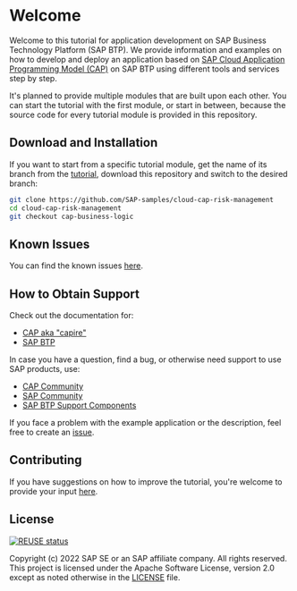 # Welcome

Welcome to this tutorial for application development on SAP Business Technology Platform (SAP BTP). We provide information and examples on how to develop and deploy an application based on [SAP Cloud Application Programming Model (CAP)](https://cap.cloud.sap/) on SAP BTP using different tools and services step by step.

It's planned to provide multiple modules that are built upon each other. You can start the tutorial with the first module, or start in between, because the source code for every tutorial module is provided in this repository.

## Download and Installation

If you want to start from a specific tutorial module, get the name of its branch from the [tutorial](http://sap-samples.github.io/cloud-cap-risk-management), download this repository and switch to the desired branch:

```bash
git clone https://github.com/SAP-samples/cloud-cap-risk-management
cd cloud-cap-risk-management
git checkout cap-business-logic
```

## Known Issues

You can find the known issues [here](https://github.com/SAP-samples/cloud-cap-risk-management/issues).

## How to Obtain Support

Check out the documentation for:

* [CAP aka "capire"](https://cap.cloud.sap/docs/advanced/troubleshooting)
* [SAP BTP](https://help.sap.com/viewer/product/CP/Cloud/)

In case you have a question, find a bug, or otherwise need support to use SAP products, use:

* [CAP Community](https://answers.sap.com/tags/9f13aee1-834c-4105-8e43-ee442775e5ce)
* [SAP Community](https://community.sap.com/)
* [SAP BTP Support Components](https://help.sap.com/viewer/65de2977205c403bbc107264b8eccf4b/Cloud/en-US/08d1103928fb42f3a73b3f425e00e13c.html)

If you face a problem with the example application or the description, feel free to create an [issue](https://github.com/SAP-samples/cloud-cap-risk-management/issues).

## Contributing

If you have suggestions on how to improve the tutorial, you're welcome to provide your input [here](https://github.com/SAP-samples/cloud-cap-risk-management/issues).

## License

[![REUSE status](https://api.reuse.software/badge/github.com/SAP-samples/cloud-cap-risk-management)](https://api.reuse.software/info/github.com/SAP-samples/cloud-cap-risk-management)

Copyright (c) 2022 SAP SE or an SAP affiliate company. All rights reserved. This project is licensed under the Apache Software License, version 2.0 except as noted otherwise in the [LICENSE](LICENSES/Apache-2.0.txt) file.
